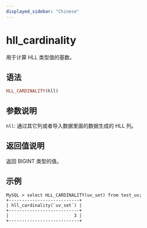 ```yaml
---
displayed_sidebar: "Chinese"
---
```


# hll_cardinality



用于计算 HLL 类型值的基数。

## 语法

```Haskell
HLL_CARDINALITY(hll)
```

## 参数说明

`hll`: 通过其它列或者导入数据里面的数据生成的 HLL 列。

## 返回值说明

返回 BIGINT 类型的值。

## 示例

```plain text
MySQL > select HLL_CARDINALITY(uv_set) from test_uv;
+---------------------------+
| hll_cardinality(`uv_set`) |
+---------------------------+
|                         3 |
+---------------------------+
```
